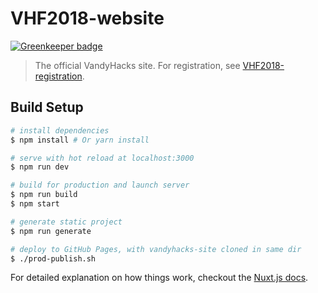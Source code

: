 # VHF2018-website

[![Greenkeeper badge](https://badges.greenkeeper.io/VandyHacks/VHF2018-website.svg)](https://greenkeeper.io/)

> The official VandyHacks site. For registration, see [VHF2018-registration](https://github.com/VandyHacks/VHF2018-registration).

## Build Setup

``` bash
# install dependencies
$ npm install # Or yarn install

# serve with hot reload at localhost:3000
$ npm run dev

# build for production and launch server
$ npm run build
$ npm start

# generate static project
$ npm run generate

# deploy to GitHub Pages, with vandyhacks-site cloned in same dir
$ ./prod-publish.sh
```

For detailed explanation on how things work, checkout the [Nuxt.js docs](https://github.com/nuxt/nuxt.js).
